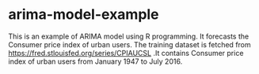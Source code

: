 # arima-model-example
This is an example of ARIMA model using R programming. It forecasts the Consumer price index of urban users. The training dataset is fetched from https://fred.stlouisfed.org/series/CPIAUCSL .It contains Consumer price index of urban users from January 1947 to July 2016.  
